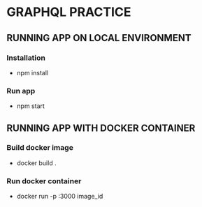 # GRAPHQL PRACTICE

## RUNNING APP ON LOCAL ENVIRONMENT

### Installation

- npm install

### Run app

- npm start

## RUNNING APP WITH DOCKER CONTAINER

### Build docker image

- docker build .

### Run docker container

- docker run -p <PORT>:3000 image_id
